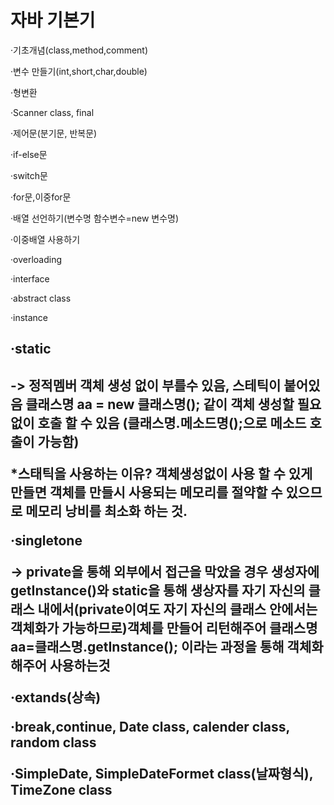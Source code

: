 # 자바 기본기

·기초개념(class,method,comment) <p>
  
·변수 만들기(int,short,char,double) <p>
  
·형변환 <p>
  
·Scanner class, final <p>
  
·제어문(분기문, 반복문) <p>
  
·if-else문 <p>
  
·switch문 <p>
  
·for문,이중for문 <p>
  
·배열 선언하기(변수명 함수변수=new 변수명) <p>
  
·이중배열 사용하기 <p>
  
·overloading <p>
  
·interface <p>
  
·abstract class <p>
  
·instance <p>
  
<h2>·static<h2><p>
  
-> 정적멤버 객체 생성 없이 부를수 있음, 스테틱이 붙어있음
   클래스명 aa = new 클래스명(); 같이 객체 생성할 필요 없이
   호출 할 수 있음 (클래스명.메소드명();으로 메소드 호출이 가능함)
   
   *스태틱을 사용하는 이유?
   객체생성없이 사용 할 수 있게 만들면 객체를 만들시 사용되는 메모리를 절약할 수 있으므로 메모리 낭비를 최소화 하는 것.
   
   
·singletone <p>
  
-> private을 통해 외부에서 접근을 막았을 경우 생성자에 getInstance()와 static을 통해 생상자를 
   자기 자신의 클래스 내에서(private이여도 자기 자신의 클래스 안에서는 객체화가 가능하므로)객체를 만들어 리턴해주어 
   클래스명 aa=클래스명.getInstance(); 이라는 과정을 통해 객체화 해주어 사용하는것

  
·extands(상속) <p>
  
·break,continue, Date class, calender class, random class <p>
  
·SimpleDate, SimpleDateFormet class(날짜형식), TimeZone class <p>

